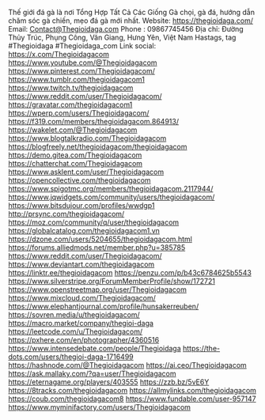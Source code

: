 Thế giới đá gà là nơi Tổng Hợp Tất Cả Các Giống Gà chọi, gà đá, hướng dẫn chăm sóc gà chiến, mẹo đá gà mới nhất.
Website: https://thegioidaga.com/
Email: Contact@Thegioidaga.com
Phone :        09867745456
Địa chỉ:  Đường Thủy Trúc, Phụng Công, Văn Giang, Hưng Yên, Việt Nam
Hastags, tag  #Thegioidaga #Thegioidaga_com
Link social:
https://x.com/Thegioidagacom
https://www.youtube.com/@Thegioidagacom
https://www.pinterest.com/Thegioidagacom/
https://www.tumblr.com/thegioidagacom1
https://www.twitch.tv/thegioidagacom
https://www.reddit.com/user/Thegioidagacom/
https://gravatar.com/thegioidagacom1
https://wperp.com/users/Thegioidagacom/
https://f319.com/members/thegioidagacom.864913/
https://wakelet.com/@Thegioidagacom
https://www.blogtalkradio.com/Thegioidagacom
https://blogfreely.net/thegioidagacom/thegioidagacom
https://demo.gitea.com/Thegioidagacom
https://chatterchat.com/Thegioidagacom
https://www.asklent.com/user/Thegioidagacom
https://opencollective.com/thegioidagacom
https://www.spigotmc.org/members/thegioidagacom.2117944/
https://www.jqwidgets.com/community/users/thegioidagacom/
https://www.bitsdujour.com/profiles/wwdgp1
http://prsync.com/thegioidagacom/
https://moz.com/community/q/user/thegioidagacom
https://globalcatalog.com/thegioidagacom1.vn
https://dzone.com/users/5204655/thegioidagacom.html
https://forums.alliedmods.net/member.php?u=385785
https://www.reddit.com/user/Thegioidagacom/
https://www.deviantart.com/thegioidagacom
https://linktr.ee/thegioidagacom
https://penzu.com/p/b43c6784625b5543
https://www.silverstripe.org/ForumMemberProfile/show/172721
https://www.openstreetmap.org/user/Thegioidagacom
https://www.mixcloud.com/Thegioidagacom/
https://www.elephantjournal.com/profile/hunsakerreuben/
https://sovren.media/u/thegioidagacom/
https://macro.market/company/thegioi-daga
https://leetcode.com/u/Thegioidagacom/
https://pxhere.com/en/photographer/4360516
https://www.intensedebate.com/people/Thegioidaga
https://the-dots.com/users/thegioi-daga-1716499
https://hashnode.com/@Thegioidagacom
https://ai.ceo/Thegioidagacom
https://ask.mallaky.com/?qa=user/Thegioidagacom
https://eternagame.org/players/403555
https://zzb.bz/5vE6Y
https://8tracks.com/thegioidagacom
https://allmylinks.com/thegioidagacom
https://coub.com/thegioidagacom8
https://www.fundable.com/user-957147
https://www.myminifactory.com/users/Thegioidagacom
